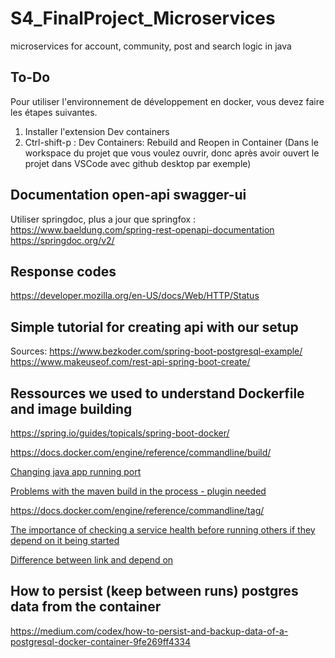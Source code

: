 # S4_FinalProject_Microservices
 microservices for account, community, post and search logic in java

## To-Do
Pour utiliser l'environnement de développement en docker, vous devez faire les étapes suivantes.

1. Installer l'extension Dev containers
2. Ctrl-shift-p : Dev Containers: Rebuild and Reopen in Container (Dans le workspace du projet que vous voulez ouvrir, donc après avoir ouvert le projet dans VSCode avec github desktop par exemple)

## Documentation open-api swagger-ui
Utiliser springdoc, plus a jour que springfox : 
    <https://www.baeldung.com/spring-rest-openapi-documentation>
    <https://springdoc.org/v2/>

## Response codes
<https://developer.mozilla.org/en-US/docs/Web/HTTP/Status>

## Simple tutorial for creating api with our setup
Sources:
    <https://www.bezkoder.com/spring-boot-postgresql-example/>
    <https://www.makeuseof.com/rest-api-spring-boot-create/>

## Ressources we used to understand Dockerfile and image building
<https://spring.io/guides/topicals/spring-boot-docker/>

<https://docs.docker.com/engine/reference/commandline/build/>

[Changing java app running port](https://www.baeldung.com/spring-boot-change-port)

[Problems with the maven build in the process - plugin needed](https://stackoverflow.com/questions/36427868/failed-to-execute-goal-org-apache-maven-pluginsmaven-surefire-plugin2-12test)

<https://docs.docker.com/engine/reference/commandline/tag/>

[The importance of checking a service health before running others if they depend on it being started](https://stackoverflow.com/questions/68411932/my-spring-boot-app-container-cant-connect-to-my-postgresql-database)

[Difference between link and depend on](https://www.baeldung.com/ops/docker-compose-links-depends-on)

## How to persist (keep between runs) postgres data from the container
<https://medium.com/codex/how-to-persist-and-backup-data-of-a-postgresql-docker-container-9fe269ff4334>